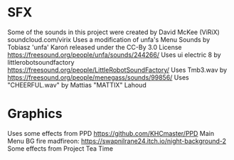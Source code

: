 # SFX
Some of the sounds in this project were created by David McKee (ViRiX) soundcloud.com/virix
Uses a modification of unfa's Menu Sounds by Tobiasz 'unfa' Karoń released under the CC-By 3.0 License https://freesound.org/people/unfa/sounds/244266/
Uses ui electric 8 by littlerobotsoundfactory https://freesound.org/people/LittleRobotSoundFactory/
Uses Tmb3.wav by https://freesound.org/people/menegass/sounds/99856/
Uses "CHEERFUL.wav" by Mattias "MATTIX" Lahoud

# Graphics
Uses some effects from PPD https://github.com/KHCmaster/PPD
Main Menu BG fire madfireon: https://swapnilrane24.itch.io/night-background-2
Some effects from Project Tea Time

